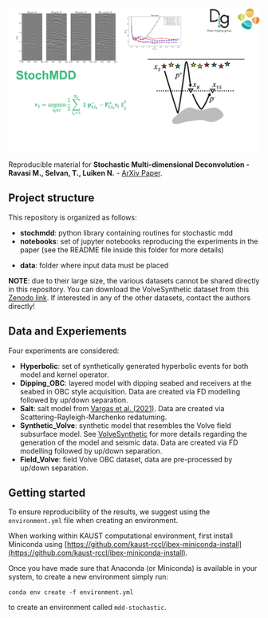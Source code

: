 ![MDD-StochasticSolvers](https://github.com/DIG-Kaust/MDD-StochasticSolvers/blob/main/logo.png)

Reproducible material for **Stochastic Multi-dimensional Deconvolution -
Ravasi M., Selvan, T., Luiken N.** - [ArXiv Paper](https://arxiv.org/abs/2202.04486).


## Project structure
This repository is organized as follows:

- **stochmdd**: python library containing routines for stochastic mdd
- **notebooks**: set of jupyter notebooks reproducing the experiments in the paper (see the README file inside this folder for more details)
* **data**: folder where input data must be placed

**NOTE**: due to their large size, the various datasets cannot be shared directly in this repository. You can download the VolveSynthetic dataset from this [Zenodo link](https://zenodo.org/record/6572286#.Yotw7XUzbds).  If interested in any of the other datasets, contact the authors directly!


## Data and Experiements

Four experiments are considered:

* **Hyperbolic**: set of synthetically generated hyperbolic events for both model and kernel operator.
* **Dipping_OBC**: layered model with dipping seabed and receivers at the seabed in OBC style acquisition. 
  Data are created via FD modelling followed by up/down separation.
* **Salt**: salt model from [Vargas et al. (2021)](https://library.seg.org/doi/full/10.1190/geo2020-0939.1). 
  Data are created via Scattering-Rayleigh-Marchenko redatuming.
* **Synthetic_Volve**: synthetic model that resembles the Volve field subsurface model. See [VolveSynthetic](https://github.com/DIG-Kaust/VolveSynthetic)
  for more details regarding the generation of the model and seismic data. Data are created via FD modelling followed by up/down separation.
* **Field_Volve**: field Volve OBC dataset, data are pre-processed by up/down separation.


## Getting started
To ensure reproducibility of the results, we suggest using the `environment.yml` file when creating an environment.

When working within KAUST computational environment, first install Miniconda using [https://github.com/kaust-rccl/ibex-miniconda-install](https://github.com/kaust-rccl/ibex-miniconda-install).

Once you have made sure that Anaconda (or Miniconda) is available in your system, to create a new environment simply run:

```
conda env create -f environment.yml
```

to create an environment called `mdd-stochastic`.
